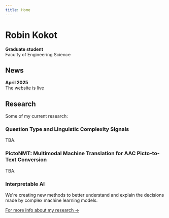 ```yaml
---
title: Home
---
```


# Robin Kokot

**Graduate student**  
Faculty of Engineering Science

## News

**April 2025**  
The website is live

## Research

Some of my current research:

### Question Type and Linguistic Complexity Signals
TBA.

### PictoNMT: Multimodal Machine Translation for AAC Picto-to-Text Conversion
TBA.

### Interpretable AI
We're creating new methods to better understand and explain the decisions made by complex machine learning models.

[For more info about my research →](/research.html)